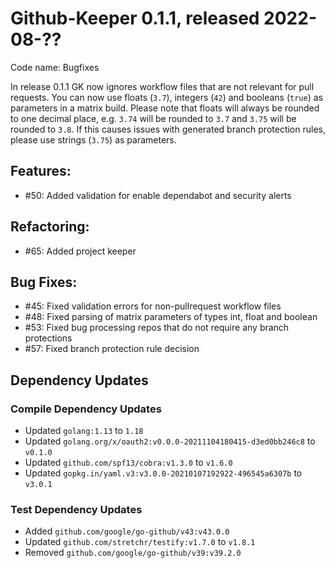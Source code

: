 # Github-Keeper 0.1.1, released 2022-08-??

Code name: Bugfixes

In release 0.1.1 GK now ignores workflow files that are not relevant for pull requests. You can now use floats (`3.7`),
integers (`42`) and booleans (`true`) as parameters in a matrix build. Please note that floats will always be rounded to
one decimal place, e.g. `3.74` will be rounded to `3.7` and `3.75` will be rounded to `3.8`. If this causes issues with
generated branch protection rules, please use strings (`3.75`) as parameters.

## Features:

* #50: Added validation for enable dependabot and security alerts

## Refactoring:

* #65: Added project keeper

## Bug Fixes:

* #45: Fixed validation errors for non-pullrequest workflow files
* #48: Fixed parsing of matrix parameters of types int, float and boolean
* #53: Fixed bug processing repos that do not require any branch protections
* #57: Fixed branch protection rule decision

## Dependency Updates

### Compile Dependency Updates

* Updated `golang:1.13` to `1.18`
* Updated `golang.org/x/oauth2:v0.0.0-20211104180415-d3ed0bb246c8` to `v0.1.0`
* Updated `github.com/spf13/cobra:v1.3.0` to `v1.6.0`
* Updated `gopkg.in/yaml.v3:v3.0.0-20210107192922-496545a6307b` to `v3.0.1`

### Test Dependency Updates

* Added `github.com/google/go-github/v43:v43.0.0`
* Updated `github.com/stretchr/testify:v1.7.0` to `v1.8.1`
* Removed `github.com/google/go-github/v39:v39.2.0`
